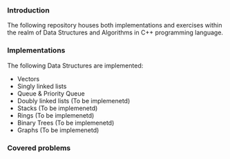 ### Introduction
The following repository houses both implementations and exercises within the realm of Data Structures and Algorithms in C++ programming language. 

### Implementations
The following Data Structures are implemented:
- Vectors
- Singly linked lists
- Queue & Priority Queue
- Doubly linked lists (To be implemenetd)
- Stacks (To be implemenetd)
- Rings (To be implemenetd)
- Binary Trees (To be implemenetd)
- Graphs (To be implemenetd)

### Covered problems